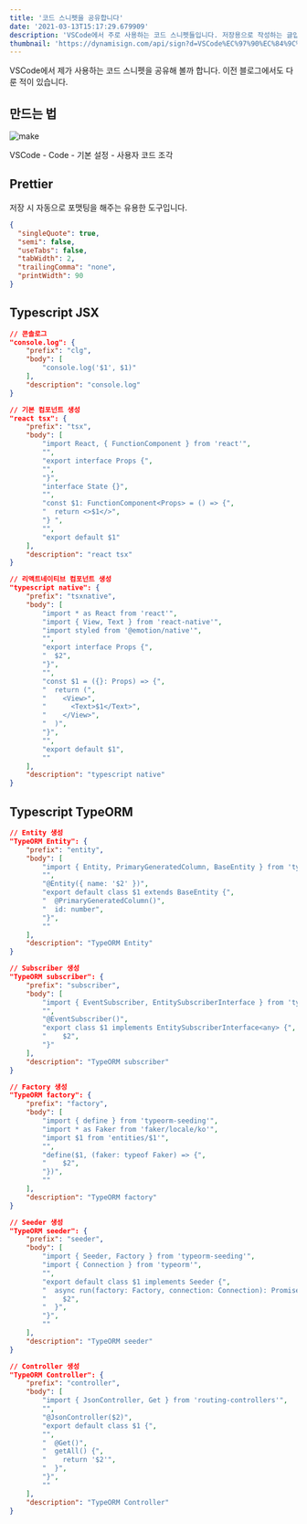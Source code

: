 ```yaml
---
title: '코드 스니펫을 공유합니다'
date: '2021-03-13T15:17:29.679909'
description: 'VSCode에서 주로 사용하는 코드 스니펫들입니다. 저장용으로 작성하는 글입니다.'
thumbnail: 'https://dynamisign.com/api/sign?d=VSCode%EC%97%90%EC%84%9C%20%EC%A3%BC%EB%A1%9C%20%EC%82%AC%EC%9A%A9%ED%95%98%EB%8A%94%20%EC%BD%94%EB%93%9C%20%EC%8A%A4%EB%8B%88%ED%8E%AB%EB%93%A4%EC%9E%85%EB%8B%88%EB%8B%A4.&i=https://qgcjsixggwsztftamrtt.supabase.co/storage/v1/object/public/uploads/1627328484117&i=https://qgcjsixggwsztftamrtt.supabase.co/storage/v1/object/public/uploads/1627212965661&t=%EC%BD%94%EB%93%9C%20%EC%8A%A4%EB%8B%88%ED%8E%AB%EC%9D%84%20%EA%B3%B5%EC%9C%A0%ED%95%A9%EB%8B%88%EB%8B%A4'
---
```


VSCode에서 제가 사용하는 코드 스니펫을 공유해 볼까 합니다. 이전 블로그에서도 다룬 적이 있습니다.

## 만드는 법
![make](https://dynamisign.com/api/sign?d=VSCode%EC%97%90%EC%84%9C%20%EC%A3%BC%EB%A1%9C%20%EC%82%AC%EC%9A%A9%ED%95%98%EB%8A%94%20%EC%BD%94%EB%93%9C%20%EC%8A%A4%EB%8B%88%ED%8E%AB%EB%93%A4%EC%9E%85%EB%8B%88%EB%8B%A4.&t=%EC%BD%94%EB%93%9C%20%EC%8A%A4%EB%8B%88%ED%8E%AB%EC%9D%84%20%EA%B3%B5%EC%9C%A0%ED%95%A9%EB%8B%88%EB%8B%A4)

VSCode - Code - 기본 설정 - 사용자 코드 조각

## Prettier

저장 시 자동으로 포맷팅을 해주는 유용한 도구입니다.

```json
{
  "singleQuote": true,
  "semi": false,
  "useTabs": false,
  "tabWidth": 2,
  "trailingComma": "none",
  "printWidth": 90
}
```

## Typescript JSX

```json
// 콘솔로그
"console.log": {
	"prefix": "clg",
	"body": [
		"console.log('$1', $1)"
	],
	"description": "console.log"
}
```

```json
// 기본 컴포넌트 생성
"react tsx": {
	"prefix": "tsx",
	"body": [
		"import React, { FunctionComponent } from 'react'",
		"",
		"export interface Props {",
		"",
		"}",
		"interface State {}",
		"",
		"const $1: FunctionComponent<Props> = () => {",
		"  return <>$1</>",
		"} ",
		"",
		"export default $1"
	],
	"description": "react tsx"
}
```

```json
// 리액트네이티브 컴포넌트 생성
"typescript native": {
	"prefix": "tsxnative",
	"body": [
		"import * as React from 'react'",
		"import { View, Text } from 'react-native'",
		"import styled from '@emotion/native'",
		"",
		"export interface Props {",
		"  $2",
		"}",
		"",
		"const $1 = ({}: Props) => {",
		"  return (",
		"    <View>",
		"      <Text>$1</Text>",
		"    </View>",
		"  )",
		"}",
		"",
		"export default $1",
		""
	],
	"description": "typescript native"
}
```

## Typescript TypeORM

```json
// Entity 생성
"TypeORM Entity": {
	"prefix": "entity",
	"body": [
		"import { Entity, PrimaryGeneratedColumn, BaseEntity } from 'typeorm'",
		"",
		"@Entity({ name: '$2' })",
		"export default class $1 extends BaseEntity {",
		"  @PrimaryGeneratedColumn()",
		"  id: number",
		"}",
		""
	],
	"description": "TypeORM Entity"
}
```

```json
// Subscriber 생성
"TypeORM subscriber": {
	"prefix": "subscriber",
	"body": [
		"import { EventSubscriber, EntitySubscriberInterface } from 'typeorm'",
		"",
		"@EventSubscriber()",
		"export class $1 implements EntitySubscriberInterface<any> {",
		"    $2",
		"}"
	],
	"description": "TypeORM subscriber"
}
```

```json
// Factory 생성
"TypeORM factory": {
	"prefix": "factory",
	"body": [
		"import { define } from 'typeorm-seeding'",
		"import * as Faker from 'faker/locale/ko'",
		"import $1 from 'entities/$1'",
		"",
		"define($1, (faker: typeof Faker) => {",
		"    $2",
		"})",
		""
	],
	"description": "TypeORM factory"
}
```

```json
// Seeder 생성
"TypeORM seeder": {
	"prefix": "seeder",
	"body": [
		"import { Seeder, Factory } from 'typeorm-seeding'",
		"import { Connection } from 'typeorm'",
		"",
		"export default class $1 implements Seeder {",
		"  async run(factory: Factory, connection: Connection): Promise<any> {",
		"    $2",
		"  }",
		"}",
		""
	],
	"description": "TypeORM seeder"
}
```

```json
// Controller 생성
"TypeORM Controller": {
	"prefix": "controller",
	"body": [
		"import { JsonController, Get } from 'routing-controllers'",
		"",
		"@JsonController($2)",
		"export default class $1 {",
		"",
		"  @Get()",
		"  getAll() {",
		"    return '$2'",
		"  }",
		"}",
		""
	],
	"description": "TypeORM Controller"
}
```